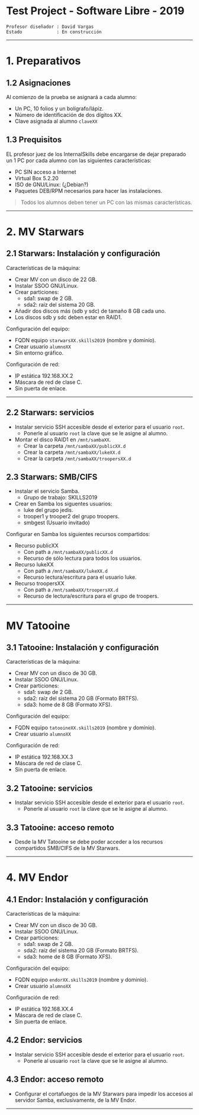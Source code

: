 

# Test Project - Software Libre - 2019

```
Profesor diseñador : David Vargas
Estado             : En construcción
```

---

# 1. Preparativos

## 1.2 Asignaciones

Al comienzo de la prueba se asignará a cada alumno:
* Un PC, 10 folios y un bolígrafo/lápiz.
* Número de identificación de dos dígitos XX.
* Clave asignada al alumno `claveXX`

## 1.3 Prequisitos

EL profesor juez de los InternalSkills debe encargarse de dejar
preparado un 1 PC por cada alumno con las siguientes características:

* PC SIN acceso a Internet
* Virtual Box 5.2.20
* ISO de GNU/Linux: (¿Debian?)
* Paquetes DEB/RPM necesarios para hacer las instalaciones.

> Todos los alumnos deben tener un PC con las mismas características.

---

# 2. MV Starwars

## 2.1 Starwars: Instalación y configuración

Características de la máquina:
* Crear MV con un disco de 22 GB.
* Instalar SSOO GNU/Linux.
* Crear particiones:
    * sda1: swap de 2 GB.
    * sda2: raíz del sistema 20 GB.
* Añadir dos discos más (sdb y sdc) de tamaño 8 GB cada uno.
* Los discos sdb y sdc deben estar en RAID1.

Configuración del equipo:
* FQDN equipo `starwarsXX.skills2019` (nombre y dominio).
* Crear usuario `alumnoXX`
* Sin entorno gráfico.

Configuración de red:
* IP estática 192.168.XX.2
* Máscara de red de clase C.
* Sin puerta de enlace.

---

## 2.2 Starwars: servicios

* Instalar servicio SSH accesible desde el exterior para el usuario `root`.
    * Ponerle al usuario `root` la clave que se le asigne al alumno.
* Montar el disco RAID1 en  `/mnt/sambaXX`.
    * Crear la carpeta `/mnt/sambaXX/publicXX.d`
    * Crear la carpeta `/mnt/sambaXX/lukeXX.d`
    * Crear la carpeta `/mnt/sambaXX/troopersXX.d`

## 2.3 Starwars: SMB/CIFS

* Instalar el servicio Samba.
    * Grupo de trabajo: SKILLS2019
* Crear en Samba los siguentes usuarios:
    * luke del grupo jedis.
    * trooper1 y trooper2 del grupo troopers.
    * smbgest (Usuario invitado)

Configurar en Samba los siguientes recursos compartidos:
* Recurso publicXX
    * Con path a `/mnt/sambaXX/publicXX.d`
    * Recurso de sólo lectura para todos los usuarios.
* Recurso lukeXX
    * Con path a `/mnt/sambaXX/lukeXX.d`
    * Recurso lectura/escritura para el usuario luke.
* Recurso troopersXX
    * Con path a `/mnt/sambaXX/troopersXX.d`
    * Recurso de lectura/escritura para el grupo de troopers.

---

# MV Tatooine

## 3.1 Tatooine: Instalación y configuración

Características de la máquina:
* Crear MV con un disco de 30 GB.
* Instalar SSOO GNU/Linux.
* Crear particiones:
    * sda1: swap de 2 GB.
    * sda2: raíz del sistema 20 GB (Formato BRTFS).
    * sda3: home de 8 GB (Formato XFS).

Configuración del equipo:
* FQDN equipo `tatooineXX.skills2019` (nombre y dominio).
* Crear usuario `alumnoXX`

Configuración de red:
* IP estática 192.168.XX.3
* Máscara de red de clase C.
* Sin puerta de enlace.

## 3.2 Tatooine: servicios

* Instalar servicio SSH accesible desde el exterior para el usuario `root`.
    * Ponerle al usuario `root` la clave que se le asigne al alumno.

## 3.3 Tatooine: acceso remoto

* Desde la MV Tatooine se debe poder acceder a los recursos compartidos
SMB/CIFS de la MV Starwars.

---

# 4. MV Endor

## 4.1 Endor: Instalación y configuración

Características de la máquina:
* Crear MV con un disco de 30 GB.
* Instalar SSOO GNU/Linux.
* Crear particiones:
    * sda1: swap de 2 GB.
    * sda2: raíz del sistema 20 GB (Formato BRTFS).
    * sda3: home de 8 GB (Formato XFS).

Configuración del equipo:
* FQDN equipo `endorXX.skills2019` (nombre y dominio).
* Crear usuario `alumnoXX`

Configuración de red:
* IP estática 192.168.XX.4
* Máscara de red de clase C.
* Sin puerta de enlace.

## 4.2 Endor: servicios

* Instalar servicio SSH accesible desde el exterior para el usuario `root`.
    * Ponerle al usuario `root` la clave que se le asigne al alumno.

## 4.3 Endor: acceso remoto

* Configurar el cortafuegos de la MV Starwars para impedir los accesos al servidor Samba, exclusivamente, de la MV Endor.

---
